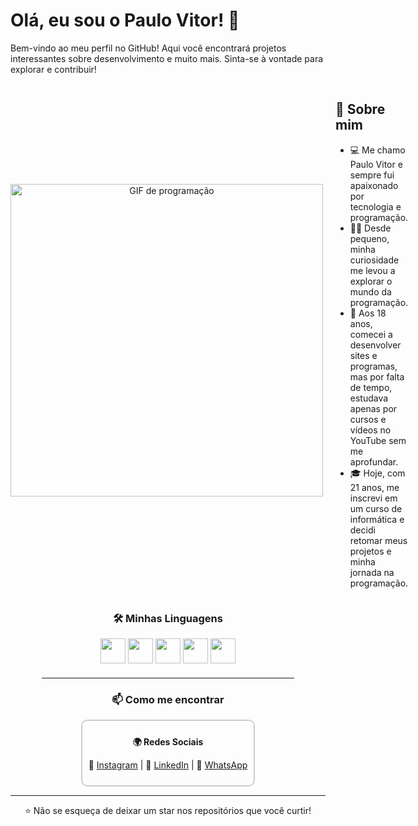 # Olá, eu sou o Paulo Vitor! 👋

Bem-vindo ao meu perfil no GitHub! Aqui você encontrará projetos interessantes sobre desenvolvimento e muito mais. Sinta-se à vontade para explorar e contribuir!

<div align="center" style="display: flex; align-items: center;">
  <img src="https://media3.giphy.com/media/v1.Y2lkPTc5MGI3NjExb2t2NXlrYzZ5bnZvZ21hYnZ6b2EzOXhqeXVja2Q3MjB5bWk0bWhlOSZlcD12MV9pbnRlcm5hbF9naWZfYnlfaWQmY3Q9Zw/jTNG3RF6EwbkpD4LZx/giphy.gif" width="500" alt="GIF de programação">


  <div style="margin-left: 20px; text-align: left;">
    
  ## 🚀 Sobre mim
  - 💻 Me chamo Paulo Vitor e sempre fui apaixonado por tecnologia e programação.
  - 🧑‍💻 Desde pequeno, minha curiosidade me levou a explorar o mundo da programação.
  - 🚀 Aos 18 anos, comecei a desenvolver sites e programas, mas por falta de tempo, estudava apenas por cursos e vídeos no YouTube sem me aprofundar.
  - 🎓 Hoje, com 21 anos, me inscrevi em um curso de informática e decidi retomar meus projetos e minha jornada na programação.
  
  </div>
</div>

<div align="center">

### 🛠 Minhas Linguagens
  <p>
    <a href="#" title="JavaScript"><img src="https://cdn.jsdelivr.net/gh/devicons/devicon/icons/javascript/javascript-original.svg" width="40" height="40"/></a>
    <a href="#" title="CSS3"><img src="https://cdn.jsdelivr.net/gh/devicons/devicon/icons/css3/css3-original.svg" width="40" height="40"/></a>
    <a href="#" title="HTML5"><img src="https://cdn.jsdelivr.net/gh/devicons/devicon/icons/html5/html5-original.svg" width="40" height="40"/></a>
    <a href="#" title="MySQL"><img src="https://cdn.jsdelivr.net/gh/devicons/devicon/icons/mysql/mysql-original.svg" width="40" height="40"/></a>
    <a href="#" title="PHP"><img src="https://cdn.jsdelivr.net/gh/devicons/devicon/icons/php/php-original.svg" width="40" height="40"/></a>
  </p>

  <hr style="border-top: px solid #ccc; width: 80%; margin: 20px auto;"/>


</div>

<div align="center"> 

### 📫 Como me encontrar



<div align="center" style="border: 2px solid #ccc; padding: 10px; display: inline-block; border-radius: 10px;">

  <strong>🌍 Redes Sociais</strong>
  <p>
    📸 <a href="https://www.instagram.com/p4ulo_vit0r">Instagram</a> |
    💼 <a href="https://www.linkedin.com/in/paulo-vitor-oliveira-920506326/">LinkedIn</a> |
    📱 <a href="https://wa.me/5521989768721?text=Olá%20Paulo%20Vitor,%20vi%20seu%20número%20através%20do%20GitHub" target="_blank">WhatsApp</a>
  </p>
</div>

---

⭐️ Não se esqueça de deixar um star nos repositórios que você curtir!
